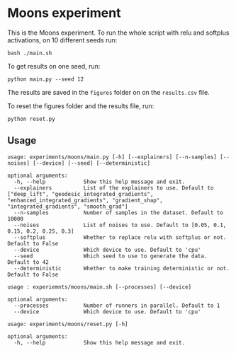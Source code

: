 # Moons experiment

This is the Moons experiment. To run the whole script with 
relu and softplus activations, on 10 different seeds run:

```shell script
bash ./main.sh
```

To get results on one seed, run:

```shell script
python main.py --seed 12
```

The results are saved in the `figures` folder on on the `results.csv` file.

To reset the figures folder and the results file, run:

```shell script
python reset.py
```

## Usage

```
usage: experiments/moons/main.py [-h] [--explainers] [--n-samples] [--noises] [--device] [--seed] [--deterministic]

optional arguments:
  -h, --help            Show this help message and exit.
  --explainers          List of the explainers to use. Default to ["deep_lift", "geodesic_integrated_gradients", "enhanced_integrated_gradients", "gradient_shap", "integrated_gradients", "smooth_grad"]
  --n-samples           Number of samples in the dataset. Default to 10000
  --noises              List of noises to use. Default to [0.05, 0.1, 0.15, 0.2, 0.25, 0.3]
  --softplus            Whether to replace relu with softplus or not. Default to False
  --device              Which device to use. Default to 'cpu'
  --seed                Which seed to use to generate the data. Default to 42
  --deterministic       Whether to make training deterministic or not. Default to False
```

```
usage : experiemnts/moons/main.sh [--processes] [--device]

optional arguments:
  --processes           Number of runners in parallel. Default to 1
  --device              Which device to use. Default to 'cpu'
```

```
usage: experiments/moons/reset.py [-h]

optional arguments:
  -h, --help            Show this help message and exit.
```

